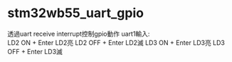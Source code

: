 # stm32wb55_uart_gpio
透過uart receive interrupt控制gpio動作
uart1輸入:	
LD2 ON  + Enter  LD2亮
LD2 OFF + Enter  LD2滅
LD3 ON  + Enter  LD3亮
LD3 OFF + Enter  LD3滅